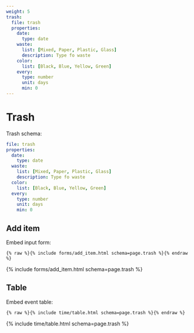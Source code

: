 ```yaml
---
weight: 5
trash:
  file: trash
  properties:
    date:
      type: date
    waste:
      list: [Mixed, Paper, Plastic, Glass]
      description: Type fo waste
    color:
      list: [Black, Blue, Yellow, Green]
    every:
      type: number
      unit: days
      min: 0
---
```


# Trash

Trash schema:

```yml
file: trash
properties:
  date:
    type: date
  waste:
    list: [Mixed, Paper, Plastic, Glass]
    description: Type fo waste
  color:
    list: [Black, Blue, Yellow, Green]
  every:
    type: number
    unit: days
    min: 0
```

## Add item

Embed input form:

```liquid
{% raw %}{% include forms/add_item.html schema=page.trash %}{% endraw %}
```

{% include forms/add_item.html schema=page.trash %}

## Table

Embed event table:

```liquid
{% raw %}{% include time/table.html schema=page.trash %}{% endraw %}
```

{% include time/table.html schema=page.trash %}
